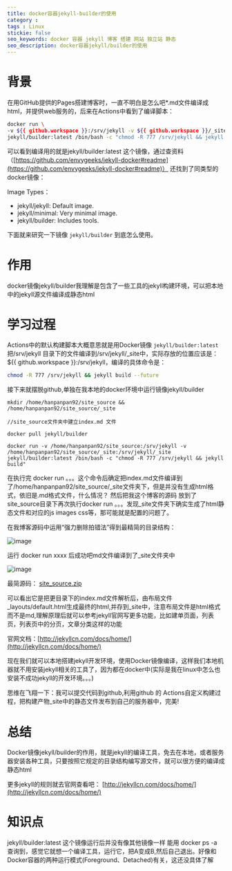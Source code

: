 ```yaml
---
title: docker容器jekyll-builder的使用
category : 
tags : Linux
stickie: false
seo_keywords: docker 容器 jekyll 博客 搭建 网站 独立站 静态
seo_description: docker容器jekyll/builder的使用
---
```


# 背景

在用GitHub提供的Pages搭建博客时，一直不明白是怎么吧*.md文件编译成html，并提供web服务的，后来在Actions中看到了编译脚本：

```bash
docker run \
-v ${{ github.workspace }}:/srv/jekyll -v ${{ github.workspace }}/_site:/srv/jekyll/_site \
jekyll/builder:latest /bin/bash -c "chmod -R 777 /srv/jekyll && jekyll build --future"
```

可以看到编译用的就是jekyll/builder:latest 这个镜像，通过查资料（[https://github.com/envygeeks/jekyll-docker#readme](https://github.com/envygeeks/jekyll-docker#readme)） 还找到了同类型的docker镜像：

Image Types：
- jekyll/jekyll: Default image.
- jekyll/minimal: Very minimal image.
- jekyll/builder: Includes tools.

下面就来研究一下镜像 ```jekyll/builder``` 到底怎么使用。


# 作用 

docker镜像jekyll/builder我理解是包含了一些工具的jekyll构建环境，可以把本地中的jekyll源文件编译成静态html

# 学习过程

Actions中的默认构建脚本大概意思就是用Docker镜像 ```jekyll/builder:latest``` 把/srv/jekyll 目录下的文件编译到/srv/jekyll/_site中，实际存放的位置应该是： ${{ github.workspace }}:/srv/jekyll，编译的具体命令是：

```bash
chmod -R 777 /srv/jekyll && jekyll build --future
```


接下来就摆脱github,单独在我本地的docker环境中运行镜像jekyll/builder

```
mkdir /home/hanpanpan92/site_source && /home/hanpanpan92/site_source/_site

//site_source文件夹中建立index.md 文件

docker pull jekyll/builder

docker run -v /home/hanpanpan92/site_source:/srv/jekyll -v /home/hanpanpan92/site_source/_site:/srv/jekyll/_site jekyll/builder:latest /bin/bash -c "chmod -R 777 /srv/jekyll && jekyll build"
```

在执行完 docker run 。。。这个命令后确定把index.md文件编译到了/home/hanpanpan92/site_source/_site文件夹下，但是并没有生成html格式，依旧是.md格式文件，什么情况？
然后把我这个博客的源码 放到了site_source目录下再次执行docker run 。。。发现_site文件夹下确实生成了html静态文件和对应的js images css等，那可能就是配置的问题了。

在我博客源码中运用“强力删除拍错法”得到最精简的目录结构：

![image](https://user-images.githubusercontent.com/15027167/136945604-aedb45ac-2c65-41d8-b748-ba530fd12cc5.png)

运行 docker run  xxxx 后成功吧md文件编译到了_site文件夹中

![image](https://user-images.githubusercontent.com/15027167/136946104-014befbd-b106-4919-bf4b-b43dc86bb5e2.png)

最简源码：
[site_source.zip](https://github.com/hanpanapn/MyBlog/files/7329423/site_source.zip)

可以看出它是把更目录下的index.md文件解析后，由布局文件_layouts/default.html生成最终的html,并存到_site中，注意布局文件是html格式而不是md,理解原理后就可以参考jekyll官网写更多功能，比如建单页面，列表页，列表页中的分页，文章分类这样的功能

官网文档：[http://jekyllcn.com/docs/home/](http://jekyllcn.com/docs/home/)

现在我们就可以本地搭建jekyll开发环境，使用Docker镜像编译，这样我们本地机器就不用安装jekyll相关的工具了，因为都在docker中(实际是我在linux中怎么也安装不成功jekyll的开发环境。。。)

思维在飞翔一下：我可以提交代码到github,利用github 的 Actions自定义构建过程，把构建产物_site中的静态文件发布到自己的服务器中，完美!


# 总结

Docker镜像jekyll/builder的作用，就是jekyll的编译工具，免去在本地，或者服务器安装各种工具，只要按照它规定的目录结构编写源文件，就可以很方便的编译成静态html

更多jekyll的规则就去官网查看吧： [http://jekyllcn.com/docs/home/](http://jekyllcn.com/docs/home/)

# 知识点

jekyll/builder:latest 这个镜像运行后并没有像其他镜像一样 能用 docker ps -a 查询到，感觉它就想一个编译工具，运行它，把A变成B,然后自己退出。好像和Docker容器的两种运行模式(Foreground、Detached)有关，这还没具体了解





